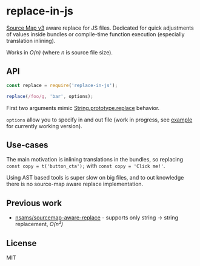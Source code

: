 # replace-in-js

[Source Map v3] aware replace for JS files. Dedicated for quick adjustments of values inside bundles or compile-time function execution (especially translation inlining).

Works in _O(n)_ (where _n_ is source file size).

## API

```js
const replace = require('replace-in-js');

replace(/foo/g, 'bar', options);
```

First two arguments mimic [String.prototype.replace] behavior.

`options` allow you to specify in and out file (work in progress, see [example](./example.js) for currently working version).

## Use-cases

The main motivation is inlining translations in the bundles, so replacing `const copy = t('button_cta');` with `const copy = 'Click me!'`.

Using AST based tools is super slow on big files, and to out knowledge there is no source-map aware replace implementation.

## Previous work
* [nsams/sourcemap-aware-replace](https://github.com/nsams/sourcemap-aware-replace) - supports only string → string replacement, _O(n²)_

## License
MIT

<!-- links -->

[string.prototype.replace]: https://developer.mozilla.org/en-US/docs/Web/JavaScript/Reference/Global_Objects/String/replace
[source map v3]: https://docs.google.com/document/d/1U1RGAehQwRypUTovF1KRlpiOFze0b-_2gc6fAH0KY0k

